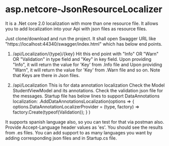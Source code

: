 # asp.netcore-JsonResourceLocalizer
It is a .Net core 2.0 localization with more than one resource file. It allows you to add localization into your Api with json files as resource files.

Just clone/download and run the project. It shall open Swagger URL like "https://localhost:44340/swagger/index.html" which has below end points. 
1. /api/Localization/{type}/{key}
    Hit this end point with "Info" OR "Warn" OR "Validation" in type field and "Key" in key field. Upon providing "Info", it will return the value for 'Key' from .Info file and Upon providing "Warn", it will return the value for 'Key' from .Warn file and so on.
  Note that Keys are there in Json files.
  
2.   /api/Localization
  This is for data annotation localization
  Check the Model StudentViewModel and its annotations. Check the validation json file for the messages.
  Startup file has below lines to support DataAnnotations localization:
  .AddDataAnnotationsLocalization(options =>
                {
                    options.DataAnnotationLocalizerProvider = (type, factory) =>
                        factory.Create(typeof(Validation));
                }
                )
                
                
It supports spanish language also, so you can test for that via postman also. Provide Accept-Language header values as 'es'. You should see the results from .es files.
You can add support to as many languages you want by adding corresponding json files and in Startup.cs file.

